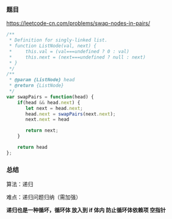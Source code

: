 ### 题目

https://leetcode-cn.com/problems/swap-nodes-in-pairs/

```javascript
/**
 * Definition for singly-linked list.
 * function ListNode(val, next) {
 *     this.val = (val===undefined ? 0 : val)
 *     this.next = (next===undefined ? null : next)
 * }
 */
/**
 * @param {ListNode} head
 * @return {ListNode}
 */
var swapPairs = function(head) {
    if(head && head.next) {
       let next = head.next;
       head.next = swapPairs(next.next);
       next.next = head

       return next;
    }

    return head
};
```

### 总结

算法：递归

难点：递归问题归纳（需加强）



**递归也是一种循坏，循环体 放入到 if 体内 防止循环体依赖项 空指针**